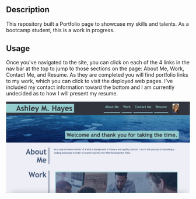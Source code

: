 # <Portfolio>

## Description

This repository built a Portfolio page to showcase my skills and talents. As a bootcamp student, this is a work in progress.

## Usage

Once you've navigated to the site, you can click on each of the 4 links in the nav bar at the top to jump to those sections on the page: About Me, Work, Contact Me, and Resume. As they are completed you will find portfolio links to my work, which you can click to visit the deployed web pages. I've included my contact information toward the bottom and I am currently undecided as to how I will present my resume.   

![screenshot of portfolio web page](/assets/images/Screenshot%202024-10-02.png)